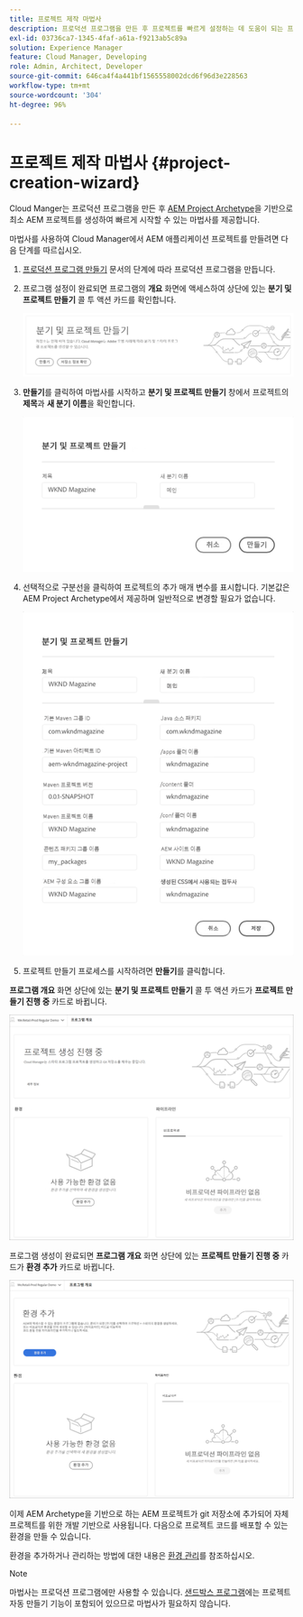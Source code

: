 ```yaml
---
title: 프로젝트 제작 마법사
description: 프로덕션 프로그램을 만든 후 프로젝트를 빠르게 설정하는 데 도움이 되는 프로젝트 제작 마법사에 대해 알아봅니다.
exl-id: 03736ca7-1345-4faf-a61a-f9213ab5c89a
solution: Experience Manager
feature: Cloud Manager, Developing
role: Admin, Architect, Developer
source-git-commit: 646ca4f4a441bf1565558002dcd6f96d3e228563
workflow-type: tm+mt
source-wordcount: '304'
ht-degree: 96%

---
```


# 프로젝트 제작 마법사 {#project-creation-wizard}

Cloud Manger는 프로덕션 프로그램을 만든 후 [AEM Project Archetype](https://experienceleague.adobe.com/docs/experience-manager-core-components/using/developing/archetype/overview.html)을 기반으로 최소 AEM 프로젝트를 생성하여 빠르게 시작할 수 있는 마법사를 제공합니다.

마법사를 사용하여 Cloud Manager에서 AEM 애플리케이션 프로젝트를 만들려면 다음 단계를 따르십시오.

1. [프로덕션 프로그램 만들기](creating-production-programs.md) 문서의 단계에 따라 프로덕션 프로그램을 만듭니다.

1. 프로그램 설정이 완료되면 프로그램의 **개요** 화면에 액세스하여 상단에 있는 **분기 및 프로젝트 만들기** 콜 투 액션 카드를 확인합니다.

   ![마법사의 콜 투 액션 카드](assets/create-wizard1.png)

1. **만들기**&#x200B;를 클릭하여 마법사를 시작하고 **분기 및 프로젝트 만들기** 창에서 프로젝트의 **제목**&#x200B;과 **새 분기 이름**&#x200B;을 확인합니다.

   ![분기 및 프로젝트 만들기](assets/create-wizard2.png)

1. 선택적으로 구분선을 클릭하여 프로젝트의 추가 매개 변수를 표시합니다. 기본값은 AEM Project Archetype에서 제공하며 일반적으로 변경할 필요가 없습니다.

   ![추가 프로젝트 매개변수](assets/create-wizard5.png)

1. 프로젝트 만들기 프로세스를 시작하려면 **만들기**&#x200B;를 클릭합니다.


**프로그램 개요** 화면 상단에 있는 **분기 및 프로젝트 만들기** 콜 투 액션 카드가 **프로젝트 만들기 진행 중** 카드로 바뀝니다.

![프로젝트 만들기 진행 중](assets/create-wizard3.png)

프로그램 생성이 완료되면 **프로그램 개요** 화면 상단에 있는 **프로젝트 만들기 진행 중** 카드가 **환경 추가** 카드로 바뀝니다.

![환경 추가](assets/create-wizard4.png)

이제 AEM Archetype을 기반으로 하는 AEM 프로젝트가 git 저장소에 추가되어 자체 프로젝트를 위한 개발 기반으로 사용됩니다. 다음으로 프로젝트 코드를 배포할 수 있는 환경을 만들 수 있습니다.

환경을 추가하거나 관리하는 방법에 대한 내용은 [환경 관리](/help/implementing/cloud-manager/manage-environments.md)를 참조하십시오.

>[!NOTE]
>
>마법사는 프로덕션 프로그램에만 사용할 수 있습니다. [샌드박스 프로그램](introduction-sandbox-programs.md#auto-creation)에는 프로젝트 자동 만들기 기능이 포함되어 있으므로 마법사가 필요하지 않습니다.